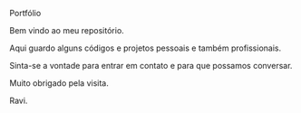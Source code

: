 Portfólio

Bem vindo ao meu repositório.

Aqui guardo alguns códigos e projetos pessoais e também profissionais.

Sinta-se a vontade para entrar em contato e para que possamos conversar.

Muito obrigado pela visita.

Ravi.